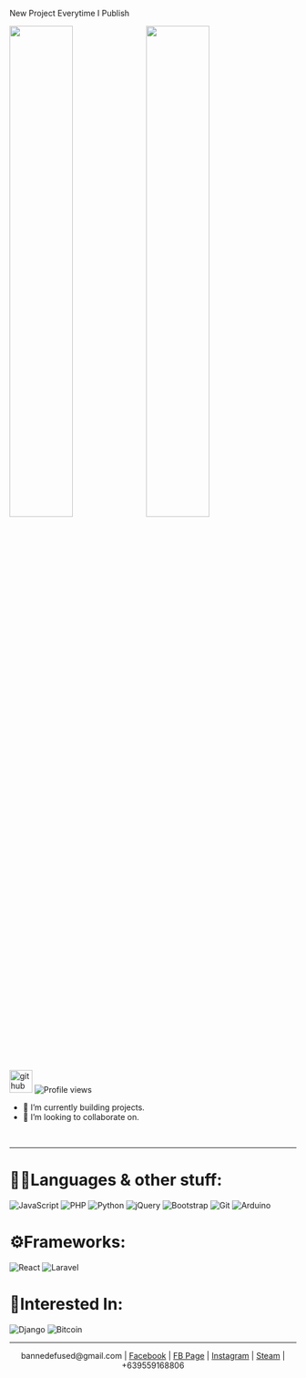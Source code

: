 New Project Everytime I Publish

<img align="left" width="47%" src="https://github-readme-stats.vercel.app/api?username=CarlCaraan&show_icons=true">

<img align="left" width="47%" src="https://github-readme-streak-stats.herokuapp.com/?user=CarlCaraan">


[<img src='https://cdn.jsdelivr.net/npm/simple-icons@3.0.1/icons/github.svg' alt='github' height='40'>](https://github.com/CarlCaraan) 
![Profile views](https://gpvc.arturio.dev/CarlCaraan)  

- 🌱 I’m currently building projects.
- 💞️ I’m looking to collaborate on.
<br>
<hr>

# 👨‍💻Languages & other stuff:
![JavaScript](https://img.shields.io/badge/javascript-%23323330.svg?style=for-the-badge&logo=javascript&logoColor=%23F7DF1E)
![PHP](https://img.shields.io/badge/php-%23777BB4.svg?style=for-the-badge&logo=php&logoColor=white)
![Python](https://img.shields.io/badge/python-3670A0?style=for-the-badge&logo=python&logoColor=ffdd54)
![jQuery](https://img.shields.io/badge/jquery-%230769AD.svg?style=for-the-badge&logo=jquery&logoColor=white)
![Bootstrap](https://img.shields.io/badge/bootstrap-%23563D7C.svg?style=for-the-badge&logo=bootstrap&logoColor=white)
![Git](https://img.shields.io/badge/git-%23F05033.svg?style=for-the-badge&logo=git&logoColor=white)
![Arduino](https://img.shields.io/badge/-Arduino-00979D?style=for-the-badge&logo=Arduino&logoColor=white)
# ⚙️Frameworks:
![React](https://img.shields.io/badge/react-%2320232a.svg?style=for-the-badge&logo=react&logoColor=%2361DAFB)
![Laravel](https://img.shields.io/badge/laravel-%23FF2D20.svg?style=for-the-badge&logo=laravel&logoColor=white)
# 👀Interested In:
![Django](https://img.shields.io/badge/django-%23092E20.svg?style=for-the-badge&logo=django&logoColor=white)
![Bitcoin](https://img.shields.io/badge/Bitcoin-000?style=for-the-badge&logo=bitcoin&logoColor=white)

<hr>
<div align="center">
  bannedefused@gmail.com | 
  <a href="https://www.facebook.com/caraancarl/" target="_blank">Facebook</a> | 
  <a href="https://www.facebook.com/PlousiousGaming.PH" target="_blank">FB Page</a> | 
  <a href="https://www.instagram.com/pc_masterrace_plousious/" target="_blank">Instagram</a> | 
  <a href="https://steamcommunity.com/id/MySteamProfileLink/" target="_blank">Steam</a> | 
  +639559168806
</div>
<!---
CarlCaraan/CarlCaraan is a ✨ special ✨ repository because its `README.md` (this file) appears on your GitHub profile.
You can click the Preview link to take a look at your changes.
--->
